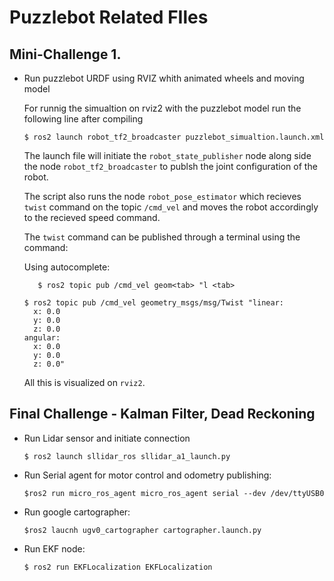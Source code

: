 # Puzzlebot Related FIles

## Mini-Challenge 1. 
- Run puzzlebot URDF using RVIZ whith animated wheels and moving model

  For runnig the simualtion on rviz2 with the puzzlebot model run the following line after compiling 
  ```console
  $ ros2 launch robot_tf2_broadcaster puzzlebot_simualtion.launch.xml
  ```
  
  The launch file will initiate the ```robot_state_publisher``` node along side the node ```robot_tf2_broadcaster``` to publsh the joint configuration of the robot.
  
  The script also runs the node ```robot_pose_estimator``` which recieves ```twist``` command on the topic ```/cmd_vel``` and moves the robot accordingly to the recieved speed command.

  The ```twist``` command can be published through a terminal using the command:
  
    Using autocomplete: 
    ```console
       $ ros2 topic pub /cmd_vel geom<tab> "l <tab>
    ```
  ```console
  $ ros2 topic pub /cmd_vel geometry_msgs/msg/Twist "linear:
    x: 0.0
    y: 0.0
    z: 0.0
  angular:
    x: 0.0
    y: 0.0
    z: 0.0" 

  ```
  All this is visualized on ```rviz2```.
  
## Final Challenge - Kalman Filter, Dead Reckoning
- Run Lidar sensor and initiate connection
  ```console
  $ ros2 launch sllidar_ros sllidar_a1_launch.py
  ```
- Run Serial agent for motor control and odometry publishing:
  ```console
  $ros2 run micro_ros_agent micro_ros_agent serial --dev /dev/ttyUSB0
  ```
- Run google cartographer:
  ```console
  $ros2 laucnh ugv0_cartographer cartographer.launch.py
  ```
- Run EKF node:
  ```console
  $ ros2 run EKFLocalization EKFLocalization
  ```
  
